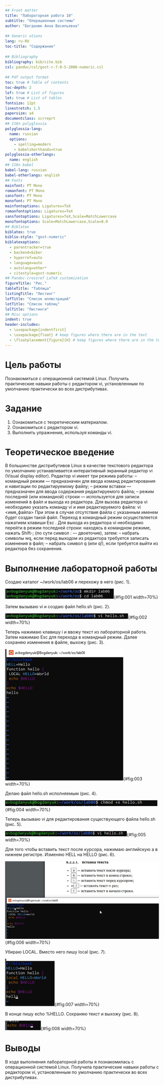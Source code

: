 ```yaml
---
## Front matter
title: "Лабораторная работа 10"
subtitle: "Операционные системы"
author: "Богданюк Анна Васильевна"

## Generic otions
lang: ru-RU
toc-title: "Содержание"

## Bibliography
bibliography: bib/cite.bib
csl: pandoc/csl/gost-r-7-0-5-2008-numeric.csl

## Pdf output format
toc: true # Table of contents
toc-depth: 2
lof: true # List of figures
lot: true # List of tables
fontsize: 12pt
linestretch: 1.5
papersize: a4
documentclass: scrreprt
## I18n polyglossia
polyglossia-lang:
  name: russian
  options:
	- spelling=modern
	- babelshorthands=true
polyglossia-otherlangs:
  name: english
## I18n babel
babel-lang: russian
babel-otherlangs: english
## Fonts
mainfont: PT Mono
romanfont: PT Mono
sansfont: PT Mono
monofont: PT Mono
mainfontoptions: Ligatures=TeX
romanfontoptions: Ligatures=TeX
sansfontoptions: Ligatures=TeX,Scale=MatchLowercase
monofontoptions: Scale=MatchLowercase,Scale=0.9
## Biblatex
biblatex: true
biblio-style: "gost-numeric"
biblatexoptions:
  - parentracker=true
  - backend=biber
  - hyperref=auto
  - language=auto
  - autolang=other*
  - citestyle=gost-numeric
## Pandoc-crossref LaTeX customization
figureTitle: "Рис."
tableTitle: "Таблица"
listingTitle: "Листинг"
lofTitle: "Список иллюстраций"
lotTitle: "Список таблиц"
lolTitle: "Листинги"
## Misc options
indent: true
header-includes:
  - \usepackage{indentfirst}
  - \usepackage{float} # keep figures where there are in the text
  - \floatplacement{figure}{H} # keep figures where there are in the text
---
```


# Цель работы

Познакомиться с операционной системой Linux. Получить практические навыки работы с редактором vi, установленным по умолчанию практически во всех дистрибутивах.

# Задание

1. Ознакомиться с теоретическим материалом.
2. Ознакомиться с редактором vi.
3. Выполнить упражнения, используя команды vi.

# Теоретическое введение

В большинстве дистрибутивов Linux в качестве текстового редактора по умолчанию
устанавливается интерактивный экранный редактор vi (Visual display editor).
Редактор vi имеет три режима работы:
– командный режим — предназначен для ввода команд редактирования и навигации по
редактируемому файлу;
– режим вставки — предназначен для ввода содержания редактируемого файла;
– режим последней (или командной) строки — используется для записи изменений в файл
и выхода из редактора.
Для вызова редактора vi необходимо указать команду vi и имя редактируемого файла:
vi <имя_файла>
При этом в случае отсутствия файла с указанным именем будет создан такой файл.
Переход в командный режим осуществляется нажатием клавиши Esc . Для выхода из
редактора vi необходимо перейти в режим последней строки: находясь в командном
режиме, нажать Shift-; (по сути символ : — двоеточие), затем:
– набрать символы wq, если перед выходом из редактора требуется записать изменения
в файл;
– набрать символ q (или q!), если требуется выйти из редактора без сохранения.

# Выполнение лабораторной работы

Создаю каталог ~/work/os/lab06 и перехожу в него (рис. 1).

![Создание каталога для работы](image/1.png){#fig:001 width=70%}

Затем вызываю vi и создаю файл hello.sh (рис. 2).

![Создание файла hello.sh](image/2.png){#fig:002 width=70%}

Теперь нажимаю клавишу i и ввожу текст из лабораторной работа. Затем нажимаю Esc для перехода в командный режим. Далее сохраняю изменения в файле, выхожу (рис. 3).

![Текст в файле hello.sh](image/3.png){#fig:003 width=70%}

Делаю файл hello.sh исполняемым (рис. 4).

![Делаю файл исполняемым](image/4.png){#fig:004 width=70%}

Теперь вызываю vi для редактирования существующего файла hello.sh (рис. 5).

![Редакция файла](image/5.png){#fig:005 width=70%}

Для того чтобы вставить текст после курсора, нажимаю английскую а в нижнем регистре. Изменяю HELL на HELLO (рис. 6).

![Изменяю HELL на HELLO](image/6.png){#fig:006 width=70%}

Убираю LOCAL. Вместо него пишу local (рис. 7).

![LOCAL на local](image/7.png){#fig:007 width=70%}

В конце пишу echo %HELLO. Сохраняю текст и выхожу (рис. 8).

![echo %HELLO](image/8.png){#fig:008 width=70%}


# Выводы

В ходе выполнения лабораторной работы я познакомилась с операционной системой Linux. Получила практические навыки работы с редактором vi, установленным по умолчанию практически во всех дистрибутивах.
